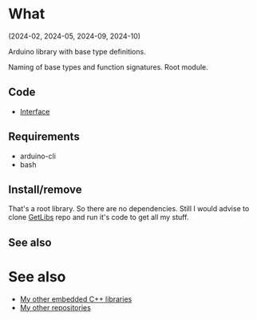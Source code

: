 # What

(2024-02, 2024-05, 2024-09, 2024-10)

Arduino library with base type definitions.

Naming of base types and function signatures. Root module.


## Code

* [Interface][Interface]


## Requirements

  * arduino-cli
  * bash


## Install/remove

That's a root library. So there are no dependencies.
Still I would advise to clone [GetLibs][GetLibs] repo
and run it's code to get all my stuff.


## See also

# See also

* [My other embedded C++ libraries][Embedded]
* [My other repositories][Repos]

[Interface]: src/me_BaseTypes.h

[GetLibs]: https://github.com/martin-eden/Embedded-Framework-GetLibs

[Embedded]: https://github.com/martin-eden/Embedded_Crafts/tree/master/Parts
[Repos]: https://github.com/martin-eden/contents
